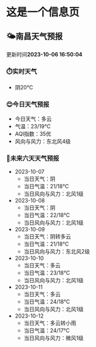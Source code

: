 # 这是一个信息页 
## 🌤️**南昌**天气预报
更新时间**2023-10-06 16:50:04**
### ⏱️实时天气
- 阴20℃
### 😊今日天气预报
- 今日天气：多云
- 气温：23/19℃
- AQI指数：35优
- 风向与风力：东北风4级
### 🤩未来六天天气预报
- 2023-10-07
  - 当日天气：阴
  - 当日气温：21/18℃
  - 当日风向与风力：北风1级
- 2023-10-08
  - 当日天气：阴
  - 当日气温：22/18℃
  - 当日风向与风力：北风1级
- 2023-10-09
  - 当日天气：阴转多云
  - 当日气温：21/18℃
  - 当日风向与风力：东北风2级
- 2023-10-10
  - 当日天气：多云
  - 当日气温：23/18℃
  - 当日风向与风力：北风1级
- 2023-10-11
  - 当日天气：多云
  - 当日气温：24/18℃
  - 当日风向与风力：北风1级
- 2023-10-12
  - 当日天气：多云转小雨
  - 当日气温：24/17℃
  - 当日风向与风力：微风1级

